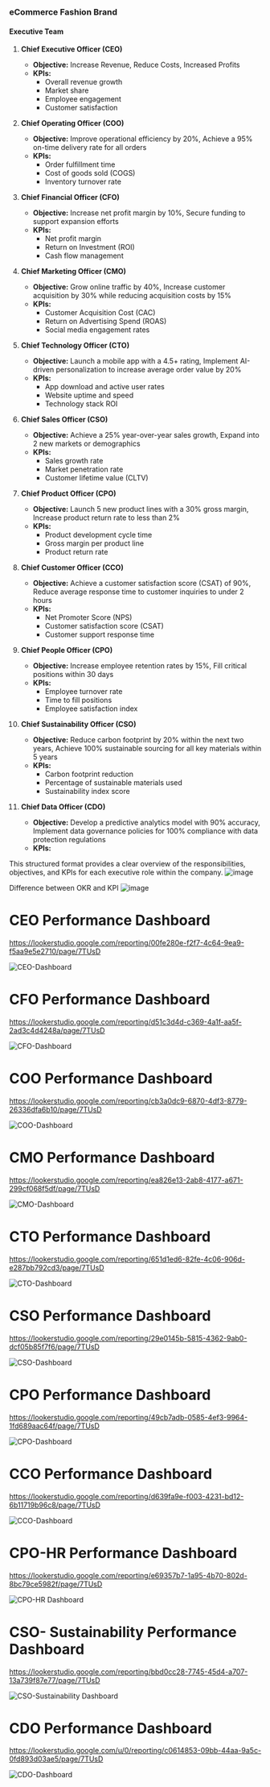 ### eCommerce Fashion Brand

#### Executive Team

1. **Chief Executive Officer (CEO)**
   - **Objective:** Increase Revenue, Reduce Costs, Increased Profits
   - **KPIs:**
     - Overall revenue growth
     - Market share
     - Employee engagement
     - Customer satisfaction

2. **Chief Operating Officer (COO)**
   - **Objective:** Improve operational efficiency by 20%, Achieve a 95% on-time delivery rate for all orders
   - **KPIs:**
     - Order fulfillment time
     - Cost of goods sold (COGS)
     - Inventory turnover rate

3. **Chief Financial Officer (CFO)**
   - **Objective:** Increase net profit margin by 10%, Secure funding to support expansion efforts
   - **KPIs:**
     - Net profit margin
     - Return on Investment (ROI)
     - Cash flow management

4. **Chief Marketing Officer (CMO)**
   - **Objective:** Grow online traffic by 40%, Increase customer acquisition by 30% while reducing acquisition costs by 15%
   - **KPIs:**
     - Customer Acquisition Cost (CAC)
     - Return on Advertising Spend (ROAS)
     - Social media engagement rates

5. **Chief Technology Officer (CTO)**
   - **Objective:** Launch a mobile app with a 4.5+ rating, Implement AI-driven personalization to increase average order value by 20%
   - **KPIs:**
     - App download and active user rates
     - Website uptime and speed
     - Technology stack ROI

6. **Chief Sales Officer (CSO)**
   - **Objective:** Achieve a 25% year-over-year sales growth, Expand into 2 new markets or demographics
   - **KPIs:**
     - Sales growth rate
     - Market penetration rate
     - Customer lifetime value (CLTV)

7. **Chief Product Officer (CPO)**
   - **Objective:** Launch 5 new product lines with a 30% gross margin, Increase product return rate to less than 2%
   - **KPIs:**
     - Product development cycle time
     - Gross margin per product line
     - Product return rate

8. **Chief Customer Officer (CCO)**
   - **Objective:** Achieve a customer satisfaction score (CSAT) of 90%, Reduce average response time to customer inquiries to under 2 hours
   - **KPIs:**
     - Net Promoter Score (NPS)
     - Customer satisfaction score (CSAT)
     - Customer support response time

9. **Chief People Officer (CPO)**
   - **Objective:** Increase employee retention rates by 15%, Fill critical positions within 30 days
   - **KPIs:**
     - Employee turnover rate
     - Time to fill positions
     - Employee satisfaction index

10. **Chief Sustainability Officer (CSO)**
    - **Objective:** Reduce carbon footprint by 20% within the next two years, Achieve 100% sustainable sourcing for all key materials within 5 years
    - **KPIs:**
      - Carbon footprint reduction
      - Percentage of sustainable materials used
      - Sustainability index score

11. **Chief Data Officer (CDO)**
    - **Objective:** Develop a predictive analytics model with 90% accuracy, Implement data governance policies for 100% compliance with data protection regulations
    - **KPIs:**
   
      		
This structured format provides a clear overview of the responsibilities, objectives, and KPIs for each executive role within the company.
![image](https://github.com/Dillipmeher/Project/assets/143451788/a6eefc17-bb5e-4ca8-ba17-74d3b1f3d729)

Difference between OKR and KPI
![image](https://github.com/Dillipmeher/Project/assets/143451788/d542360e-cc03-4dd1-9fd4-393d7a1aba91)

# CEO Performance Dashboard

https://lookerstudio.google.com/reporting/00fe280e-f2f7-4c64-9ea9-f5aa9e5e2710/page/7TUsD

![CEO-Dashboard](https://github.com/Dillipmeher/E-commerce_Fashion_Project-Looker_Studio/assets/143451788/743a535a-7a31-4592-b98a-412dda2a13d5)





# CFO Performance Dashboard

https://lookerstudio.google.com/reporting/d51c3d4d-c369-4a1f-aa5f-2ad3c4d4248a/page/7TUsD

![CFO-Dashboard](https://github.com/Dillipmeher/E-commerce_Fashion_Project-Looker_Studio/assets/143451788/5cbe4342-be4a-4aaa-9109-8cb5550f5397)





# COO Performance Dashboard

https://lookerstudio.google.com/reporting/cb3a0dc9-6870-4df3-8779-26336dfa6b10/page/7TUsD

![COO-Dashboard](https://github.com/Dillipmeher/E-commerce_Fashion_Project-Looker_Studio/assets/143451788/35c634d1-905d-4f9e-825e-2c95b0c5370a)



# CMO Performance Dashboard

https://lookerstudio.google.com/reporting/ea826e13-2ab8-4177-a671-299cf068f5df/page/7TUsD

![CMO-Dashboard](https://github.com/Dillipmeher/E-commerce_Fashion_Project-Looker_Studio/assets/143451788/96a20d00-efa8-4d1a-92b8-95e2f7e75ff6)






# CTO Performance Dashboard

https://lookerstudio.google.com/reporting/651d1ed6-82fe-4c06-906d-e287bb792cd3/page/7TUsD

![CTO-Dashboard](https://github.com/Dillipmeher/E-commerce_Fashion_Project-Looker_Studio/assets/143451788/2247f464-9b48-488e-a028-f1176144e2d6)





# CSO Performance Dashboard

https://lookerstudio.google.com/reporting/29e0145b-5815-4362-9ab0-dcf05b85f7f6/page/7TUsD

![CSO-Dashboard](https://github.com/Dillipmeher/E-commerce_Fashion_Project-Looker_Studio/assets/143451788/ccffb06d-5d03-49e6-a037-e15e706edb1c)






# CPO Performance Dashboard

https://lookerstudio.google.com/reporting/49cb7adb-0585-4ef3-9964-1fd689aac64f/page/7TUsD

![CPO-Dashboard](https://github.com/Dillipmeher/E-commerce_Fashion_Project-Looker_Studio/assets/143451788/25186576-127e-4136-9f6e-a68a51c21863)






# CCO Performance Dashboard

https://lookerstudio.google.com/reporting/d639fa9e-f003-4231-bd12-6b11719b96c8/page/7TUsD

![CCO-Dashboard](https://github.com/Dillipmeher/E-commerce_Fashion_Project-Looker_Studio/assets/143451788/b737e862-bd87-4d4e-b7bf-85315a2c6d37)






# CPO-HR Performance Dashboard

https://lookerstudio.google.com/reporting/e69357b7-1a95-4b70-802d-8bc79ce5982f/page/7TUsD

![CPO-HR Dashboard](https://github.com/Dillipmeher/E-commerce_Fashion_Project-Looker_Studio/assets/143451788/a3a880d3-112a-4311-b773-da5b0da1cb09)






# CSO- Sustainability Performance Dashboard

https://lookerstudio.google.com/reporting/bbd0cc28-7745-45d4-a707-13a739f87e77/page/7TUsD

![CSO-Sustainability Dashboard](https://github.com/Dillipmeher/E-commerce_Fashion_Project-Looker_Studio/assets/143451788/83546436-40f4-423b-990a-424e0f40a186)






# CDO Performance Dashboard

https://lookerstudio.google.com/u/0/reporting/c0614853-09bb-44aa-9a5c-0fd893d03ae5/page/7TUsD

![CDO-Dashboard](https://github.com/Dillipmeher/E-commerce_Fashion_Project-Looker_Studio/assets/143451788/6d9b3ebd-4334-4d14-a173-40db1e5a7355)




